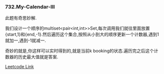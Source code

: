 ### 732.My-Calendar-III

此题有奇思妙解. 

我们设计一个顺序的multiset<pair<int,int>>Set,每次调用我们就往里面放置{start,1}和{end,-1}.然后遍历这个集合,按照从小到大的顺序更新一个计数器,遇到1就加一,遇到-1就减一.

奇妙的就是,你这样可以实时得到的,就是当前k booking的状态.遍历完之后这个计数器的历史最大值就是答案.


[Leetcode Link](https://leetcode.com/problems/my-calendar-iii)